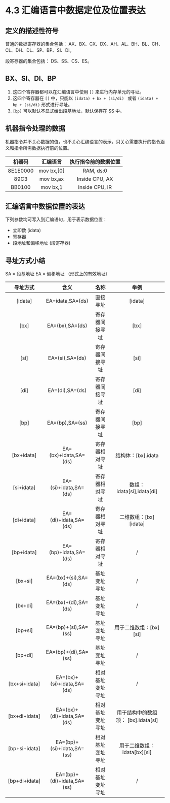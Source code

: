 # 4.3 汇编语言中数据定位及位置表达

## 定义的描述性符号

普通的数据寄存器的集合包括： AX、BX、CX、DX、AH、AL、BH、BL、CH、CL、DH、DL、SP、BP、SI、DI。

段寄存器的集合包括： DS、SS、CS、ES。

## BX、SI、DI、BP 

 1. 这四个寄存器都可以在汇编语言中使用 `[]` 来进行内存单元的寻址。
 2. 这四个寄存器在 `[]` 中，只能以 `(idata) + bx + (si/di) ` 或者 `(idata) + bp + (si/di)` 形式进行寻址。
 3. `[bp]` 可以默认不显式给出段基地址，默认保存在 SS 中。

## 机器指令处理的数据

机器指令并不关心数据的值，也不关心汇编语言的表示，只关心需要执行的指令涵义和指令所需数据执行前的位置。

| 机器码 | 汇编语言 | 执行指令前的数据位置 |
| :---: | :-----: | :--------------: |
| 8E1E0000 | mov bx,[0] | RAM, ds:0 |
| 89C3 | mov bx,ax | Inside CPU, AX |
| BB0100 | mov bx,1 | Inside CPU, IR |

## 汇编语言中数据位置的表达

下列参数均可写入到汇编语句，用于表示数据位置：

 - 立即数 (idata)
 - 寄存器
 - 段地址和偏移地址 (段寄存器)
 
## 寻址方式小结

SA = 段基地址
EA = 偏移地址 （形式上的有效地址）

| 寻址方式 | 含义 | 名称 | 举例 |
| :-----: | :----: | :----: | :----:|
| [idata] | EA=idata,SA=(ds) | 直接寻址 | [idata] |
| [bx] | EA=(bx),SA=(ds) | 寄存器间接寻址 | [bx] |
| [si] | EA=(si),SA=(ds) | 寄存器间接寻址 | [si] |
| [di] | EA=(di),SA=(ds) | 寄存器间接寻址 | [di] |
| [bp] | EA=(bp),SA=(ss) | 寄存器间接寻址 | [bp] |
| [bx+idata] | EA=(bx)+idata,SA=(ds) | 寄存器相对寻址 | 结构体：[bx].idata |
| [si+idata] | EA=(si)+idata,SA=(ds) | 寄存器相对寻址 | 数组：idata[si],idata[di] |
| [di+idata] | EA=(di)+idata,SA=(ds) | 寄存器相对寻址 | 二维数组：[bx]\[idata\] |
| [bp+idata] | EA=(bp)+idata,SA=(ds) | 寄存器相对寻址 | / |
| [bx+si] | EA=(bx)+(si),SA=(ds) | 基址变址寻址 | / |
| [bx+di] | EA=(bx)+(di),SA=(ds) | 基址变址寻址 | / |
| [bp+si] | EA=(bp)+(si),SA=(ss) | 基址变址寻址 | 用于二维数组：[bx]\[si\] |
| [bp+di] | EA=(bp)+(di),SA=(ss) | 基址变址寻址 | / |
| [bx+si+idata] | EA=(bx)+(si)+idata,SA=(ds) | 相对基址变址寻址 | / |
| [bx+di+idata] | EA=(bx)+(di)+idata,SA=(ds) | 相对基址变址寻址 | 用于结构中的数组项： [bx].idata[si] |
| [bp+si+idata] | EA=(bp)+(si)+idata,SA=(ss) | 相对基址变址寻址 | 用于二维数组： idata[bx]\[si\] |
| [bp+di+idata] | EA=(bp)+(di)+idata,SA=(ss) | 相对基址变址寻址 | / |

